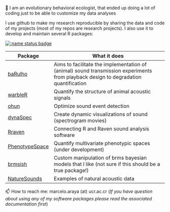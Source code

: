  👋 I am an evolutionary behavioral ecologist, that ended up doing a lot of coding just to be able to customize my data analyses

I use github to make my research reproducible by sharing the data and code of my projects (most of my repos are research projects). I also use it to develop and maintain several R packages:

[![:name status badge](https://maRce10.r-universe.dev/badges/:name)](https://maRce10.r-universe.dev)

| Package | What it does |
|---------|--------------|
| [baRulho](https://github.com/ropensci/baRulho) | Aims to facilitate the implementation of (animal) sound transmission experiments from playback design to degradation quantification |
| [warbleR](https://github.com/maRce10/warbleR) | Quantify the structure of animal acoustic signals |
| [ohun](https://github.com/ropensci/ohun) | Optimize sound event detection |
| [dynaSpec](https://github.com/maRce10/dynaSpec) | Create dynamic visualizations of sound (spectrogram movies) |
| [Rraven](https://github.com/maRce10/Rraven) | Connecting R and Raven sound analysis software |
| [PhenotypeSpace](https://github.com/maRce10/PhenotypeSpace) | Quantify multivariate phenotypic spaces (under development) |
| [brmsish](https://github.com/maRce10/brmsish) | Custom manipulation of brms bayesian models that I like (not sure if this should be a true package!) |
| [NatureSounds](https://github.com/maRce10/NatureSounds) | Examples of natural acoustic data |


📫 How to reach me: marcelo.araya (at) ucr.ac.cr (*If you have question about using any of my software packages please read the associated documentation first*)
